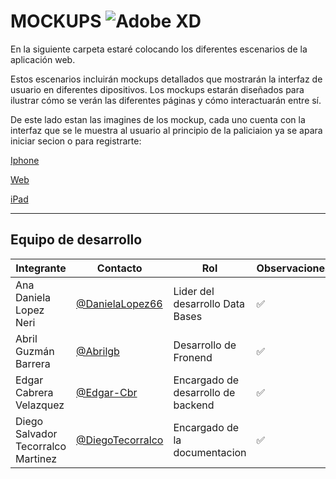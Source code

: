 # MOCKUPS  ![Adobe XD](https://img.shields.io/badge/Adobe%20XD-470137?style=for-the-badge&logo=Adobe%20XD&logoColor=#FF61F6)
En la siguiente carpeta estaré colocando los diferentes escenarios de la aplicación web. 

Estos escenarios incluirán mockups detallados que mostrarán la interfaz de usuario en diferentes dipositivos. Los mockups estarán diseñados para ilustrar cómo se verán las diferentes páginas y cómo interactuarán entre sí. 

De este lado estan las imagines de los mockup, cada uno cuenta con la interfaz que se le muestra al usuario al principio de la paliciaion ya se apara iniciar secion o para registrarte:

[Iphone](/FrontEnd/Assets/Iphone%2014.png)

[Web](/FrontEnd/Assets/WEB.png)

[iPad](/FrontEnd/Assets/iPad%20pro.png)



---
## Equipo de desarrollo
|Integrante|Contacto|Rol|Observaciones|
|----------|--------|-----------|----------|
|Ana Daniela Lopez Neri|[@DanielaLopez66](https://github.com/DanielaLopez66)| Lider del desarrollo Data Bases| ✅|
|Abril Guzmán Barrera|[@Abrilgb](https://github.com/Abrilgb)|Desarrollo de Fronend|✅|
| Edgar Cabrera Velazquez| [@Edgar-Cbr](https://github.com/Edgar-Cbr)| Encargado de desarrollo de backend| ✅ |
|Diego Salvador Tecorralco Martinez| [@DiegoTecorralco](https://github.com/DiegoTecorralco)| Encargado de la documentacion|✅|


